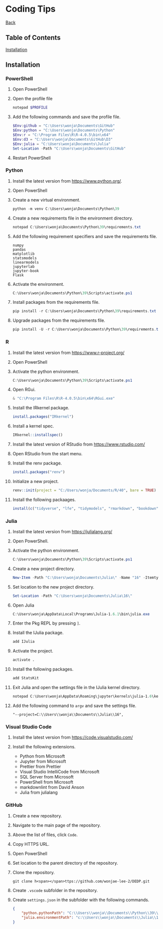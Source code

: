 # Coding Tips

[Back](index.md)

## Table of Contents

[Installation](#installation)

## Installation

### PowerShell

1. Open PowerShell

2. Open the profile file

    ``` PowerShell
    notepad $PROFILE
    ```

3. Add the following commands and save the profile file.

    ```PowerShell
    $Env:github = "C:\Users\wonja\Documents\GitHub"
    $Env:python = "C:\Users\wonja\Documents\Python"
    $Env:r = "C:\Program Files\R\R-4.0.5\bin\x64"
    $Env:d3 = "C:\Users\wonja\Documents\GitHub\D3"
    $Env:julia = "C:\Users\wonja\Documents\Julia"
    Set-Location -Path "C:\Users\wonja\Documents\GitHub"
    ```

4. Restart PowerShell

### Python

1. Install the latest version from <https://www.python.org/>.

2. Open PowerShell

3. Create a new virtual environment.

    ```PowerShell
    python -m venv C:\Users\wonja\Documents\Python\39
    ```

4. Create a new requirements file in the environment directory.

    ```PowerShell
    notepad C:\Users\wonja\Documents\Python\39\requirements.txt
    ```

5. Add the following requirement specifiers and save the requirements file.

    ```text
    numpy
    pandas
    matplotlib
    statsmodels
    linearmodels
    jupyterlab
    jupyter-book
    Flask
    ```

6. Activate the environment.

    ```PowerShell
    C:\Users\wonja\Documents\Python\39\Scripts\activate.ps1
    ```

7. Install packages from the requirements file.

    ```PowerShell
    pip install -r C:\Users\wonja\Documents\Python\39\requirements.txt
    ```

8. Upgrade packages from the requirements file.

    ```PowerShell
    pip install -U -r C:\Users\wonja\Documents\Python\39\requirements.txt
    ```

### R

1. Install the latest version from <https://www.r-project.org/>

2. Open PowerShell

3. Activate the python environment.

    ```PowerShell
    C:\Users\wonja\Documents\Python\39\Scripts\activate.ps1
    ```

4. Open RGui.

    ```PowerShell
    & "C:\Program Files\R\R-4.0.5\bin\x64\RGui.exe"
    ```

5. Install the IRkernel package.

    ```R
    install.packages("IRkernel")
    ```

6. Install a kernel spec.

    ```R
    IRkernel::installspec()
    ```

7. Install the latest version of RStudio from <https://www.rstudio.com/>

8. Open RStudio from the start menu.

9. Install the renv package.

    ```R
    install.packages("renv")
    ```

10. Initialize a new project.

    ```R
    renv::init(project = "C:/Users/wonja/Documents/R/40", bare = TRUE)
    ```

11. Install the following packaages.

    ```R
    install(c("tidyverse", "lfe", "tidymodels", "rmarkdown", "bookdown", "shiny"))
    ```

### Julia

1. Install the latest version from <https://julialang.org/>

2. Open PowerShell.

3. Activate the python environment.

    ```PowerShell
    C:\Users\wonja\Documents\Python\39\Scripts\activate.ps1
    ```

4. Create a new project directory.

    ```PowerShell
    New-Item -Path "C:\Users\wonja\Documents\Julia\" -Name "16" -Itemtype "directory"
    ```

5. Set location to the new project directory.

    ```PowerShell
    Set-Location -Path "C:\Users\wonja\Documents\Julia\16\"
    ```

6. Open Julia

    ```PowerShell
    C:\Users\wonja\AppData\Local\Programs\Julia-1.6.1\bin\julia.exe
    ```

7. Enter the Pkg REPL by pressing `]`.

8. Install the IJulia package.

    ```Julia
    add IJulia
    ```

9. Activate the project.

    ```Julia
    activate .
    ```

10. Install the following packages.

    ```Julia
    add StatsKit
    ```

11. Exit Julia and open the settings file in the IJulia kernel directory.

    ```PowerShell
    notepad C:\Users\wonja\AppData\Roaming\jupyter\kernels\julia-1.6\kernel.json
    ```

12. Add the following command to `argv` and save the settings file.

    ```text
    "--project=C:\\Users\\wonja\\Documents\\Julia\\16",
    ```

### Visual Studio Code

1. Install the latest version from <https://code.visualstudio.com/>

2. Install the following extensions.

    * Python from Microsoft
    * Jupyter from Microsoft
    * Prettier from Prettier
    * Visual Studio IntelliCode from Microsoft
    * SQL Server from Microsoft
    * PowerShell from Microsoft
    * markdownlint from David Anson
    * Julia from julialang

### GitHub

1. Create a new repository.

2. Navigate to the main page of the repository.

3. Above the list of files, click `Code`.

4. Copy HTTPS URL.

5. Open PowerShell

6. Set location to the parent directory of the repository.

7. Clone the repository.

    ```Git
    git clone h<span></span>ttps://github.com/wonjae-lee-2/DEDP.git
    ```

8. Create `.vscode` subfolder in the repository.

9. Create `settings.json` in the subfolder with the following commands.

    ```json
    {
        "python.pythonPath": "C:\\Users\\wonja\\Documents\\Python\\39\\Scripts\\python.exe",
        "julia.environmentPath": "c:\\Users\\wonja\\Documents\\Julia\\16"
    }
    ```
